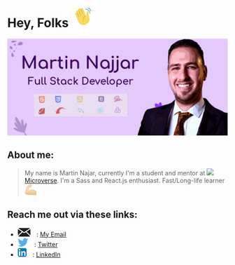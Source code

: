 # Hey, Folks ![Hey](https://github.com/martinnajjar12/martinnajjar12/blob/master/imgs/hey.gif)

![Header](https://github.com/martinnajjar12/martinnajjar12/blob/master/imgs/header.jpg)

## About me:

> My name is Martin Najar, currently I'm a student and mentor at ![](https://img.shields.io/badge/Microverse-blueviolet) [Microverse](https://www.microverse.org/). I'm a Sass and React.js enthusiast. Fast/Long-life learner ![](https://github.com/martinnajjar12/martinnajjar12/blob/master/imgs/muscles.png)

## Reach me out via these links:

- ![](https://github.com/martinnajjar12/martinnajjar12/blob/master/imgs/mail_logo.png) : [My Email](marti_najjar@yahoo.com)
- ![](https://github.com/martinnajjar12/martinnajjar12/blob/master/imgs/twitter_logo.png) : [Twitter](https://twitter.com/martin_najjar)
- ![](https://github.com/martinnajjar12/martinnajjar12/blob/master/imgs/LinkedIn_Icon.png) : [LinkedIn](https://www.linkedin.com/in/martin-najjar-174948198/)


<!--
**martinnajjar12/martinnajjar12** is a ✨ _special_ ✨ repository because its `README.md` (this file) appears on your GitHub profile.

Here are some ideas to get you started:

- 🔭 I’m currently working on ...
- 🌱 I’m currently learning ...
- 👯 I’m looking to collaborate on ...
- 🤔 I’m looking for help with ...
- 💬 Ask me about ...
- 📫 How to reach me: ...
- 😄 Pronouns: ...
- ⚡ Fun fact: ...
-->
